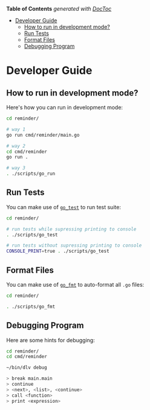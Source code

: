 <!-- START doctoc generated TOC please keep comment here to allow auto update -->
<!-- DON'T EDIT THIS SECTION, INSTEAD RE-RUN doctoc TO UPDATE -->
**Table of Contents**  *generated with [DocToc](https://github.com/thlorenz/doctoc)*

- [Developer Guide](#developer-guide)
    - [How to run in development mode?](#how-to-run-in-development-mode)
    - [Run Tests](#run-tests)
    - [Format Files](#format-files)
    - [Debugging Program](#debugging-program)

<!-- END doctoc generated TOC please keep comment here to allow auto update -->

# Developer Guide

## How to run in development mode?

Here's how you can run in development mode:

```sh
cd reminder/

# way 1
go run cmd/reminder/main.go

# way 2
cd cmd/reminder
go run .

# way 3
. ./scripts/go_run
```

## Run Tests

You can make use of [`go_test`](./scripts/go_test) to run test suite:

```sh
cd reminder/

# run tests while supressing printing to console
. ./scripts/go_test

# run tests without supressing printing to console
CONSOLE_PRINT=true . ./scripts/go_test
```

## Format Files

You can make use of [`go_fmt`](./scripts/go_fmt) to auto-format all `.go` files:

```sh
cd reminder/

. ./scripts/go_fmt
```

## Debugging Program

Here are some hints for debugging:

```sh
cd reminder/
cd cmd/reminder

~/bin/dlv debug

> break main.main
> continue
> <next>, <list>, <continue>
> call <function>
> print <expression>
```

